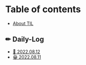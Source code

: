 # Table of contents

* [About TIL](README.md)

## ✏ Daily-Log

* [🤨 2022.08.12](daily-log/2022.08.12.md)
* [😁 2022.08.11](daily-log/2022.08.11.md)
